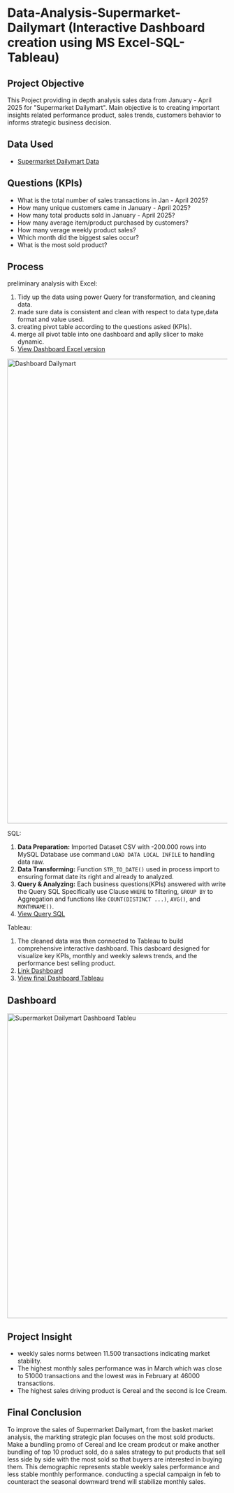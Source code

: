 # Data-Analysis-Supermarket-Dailymart (Interactive Dashboard creation using MS Excel-SQL-Tableau)

## Project Objective
This Project providing in depth analysis sales data from January - April 2025 for "Supermarket Dailymart". Main objective is to creating important insights related performance product, sales trends, customers behavior to informs strategic business decision.

## Data Used
- <a href=https://github.com/jefryramadhan/Data-Analysis-Supermarket-Dailymart/blob/main/Supermarket%20Data%20Analysist.xlsx>Supermarket Dailymart Data</a>

## Questions (KPIs)
- What is the total number of sales transactions in Jan - April 2025?
- How many unique customers came in January - April 2025?
- How many total products sold in January - April 2025?
- How many average item/product purchased by customers?
- How many verage weekly product sales?
- Which month did the biggest sales occur?
- What is the most sold product?

## Process
preliminary analysis with Excel:
1. Tidy up the data using power Query for transformation, and cleaning data.
2. made sure data is consistent and clean with respect to data type,data format and value used.
3. creating pivot table according to the questions asked (KPIs).
4. merge all pivot table into one dashboard and aplly slicer to make dynamic.
5. <a href="https://github.com/jefryramadhan/Data-Analysis-Supermarket-Dailymart-Excel-SQL-Tableu/blob/main/Dashboard%20Dailymart%20excel%20version.png">View Dashboard Excel version</a>

<img width="1830" height="1062" alt="Dashboard Dailymart" src="https://github.com/user-attachments/assets/7c8769fd-ecb8-483c-8058-1630629a968e" />


SQL:
1. **Data Preparation:** Imported Dataset CSV with -200.000 rows into MySQL Database use command `LOAD DATA LOCAL INFILE` to handling data raw.
2. **Data Transforming:** Function `STR_TO_DATE()` used in process import to ensuring format date its right and already to analyzed.
3. **Query & Analyzing:** Each business questions(KPIs) answered with write the Query SQL Specifically use Clause `WHERE` to filtering, `GROUP BY` to Aggregation and functions like `COUNT(DISTINCT ...)`, `AVG()`, and `MONTHNAME()`.
4. <a href="https://github.com/jefryramadhan/Data-Analysis-Supermarket-Dailymart-Excel-SQL-Tableu/blob/main/supermarket_analysis_query.sql">View Query SQL</a>

Tableau:
1. The cleaned data was then connected to Tableau to build comprehensive interactive dashboard. This dasboard designed for visualize key KPIs, monthly and weekly salews trends, and the performance best selling product.
2. <a href="https://public.tableau.com/app/profile/rahmad.jefry.r/viz/SupermarketDailymartDashboard/Dashboard1?publish=yes">Link Dashboard</a>
3. <a href="https://github.com/jefryramadhan/Data-Analysis-Supermarket-Dailymart-Excel-SQL-Tableu/blob/main/Supermarket%20Dailymart%20Dashboard%20Tableu.png">View final Dashboard Tableau</a>

## Dashboard 
<img width="969" height="697" alt="Supermarket Dailymart Dashboard Tableu" src="https://github.com/user-attachments/assets/9406f32a-bcda-404b-b5e2-390c43826e2b" />

## Project Insight
- weekly sales norms between 11.500 transactions indicating market stability.
- The highest monthly sales performance was in March which was close to 51000 transactions and the lowest was in February at 46000 transactions.
- The highest sales driving product is Cereal and the second is Ice Cream.

## Final Conclusion
To improve the sales of Supermarket Dailymart, from the basket market analysis, the markting strategic plan focuses on the most sold products. Make a bundling promo of Cereal and Ice cream prodcut or make another bundling of top 10 product sold, do a sales strategy to put products that sell less side by side with the most sold so that buyers are interested in buying them. This demographic represents stable weekly sales performance and less stable monthly performance. conducting a special campaign in feb to counteract the seasonal downward trend will stabilize monthly sales.

